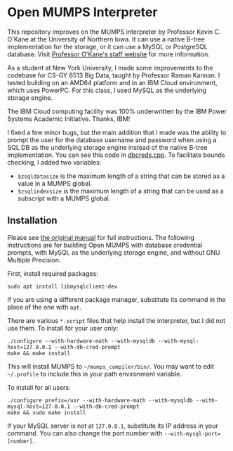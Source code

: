 # Open MUMPS Interpreter

This repository improves on the MUMPS interpreter by Professor Kevin C. O'Kane
at the University of Northern Iowa. It can use a native B-tree implementation
for the storage, or it can use a MySQL or PostgreSQL database. Visit [Professor
O'Kane's staff website](https://www.cs.uni.edu/~okane/) for more information.

As a student at New York University, I made some improvements to the codebase
for CS-GY 6513 Big Data, taught by Professor Raman Kannan. I tested building on
an AMD64 platform and in an IBM Cloud environment, which uses PowerPC. For this
class, I used MySQL as the underlying storage engine.

The IBM Cloud computing facility was 100% underwritten by the IBM Power Systems
Academic Initiative. Thanks, IBM!

I fixed a few minor bugs, but the main addition that I made was the ability to
prompt the user for the database username and password when using a SQL DB as
the underlying storage engine instead of the native B-tree implementation. You
can see this code in [dbcreds.cpp](dbcreds.cpp). To facilitate bounds checking,
I added two variables:

- `$zsqldatasize` is the maximum length of a string that can be stored as a
  value in a MUMPS global.
- `$zsqlindexsize` is the maximum length of a string that can be used as a
  subscript with a MUMPS global.

## Installation

Please see [the original manual](doc/ReadMe.pdf) for full instructions. The
following instructions are for building Open MUMPS with database credential
prompts, with MySQL as the underlying storage engine, and without GNU
Multiple Precision.

First, install required packages:

    sudo apt install libmysqlclient-dev

If you are using a different package manager, substitute its command in the
place of the one with `apt`.

There are various `*.script` files that help install the interpreter, but I did
not use them. To install for your user only:

    ./configure --with-hardware-math --with-mysqldb --with-mysql-host=127.0.0.1 --with-db-cred-prompt
    make && make install

This will install MUMPS to `~/mumps_compiler/bin/`. You may want to edit
`~/.profile` to include this in your path environment variable.

To install for all users:

    ./configure prefix=/usr --with-hardware-math --with-mysqldb --with-mysql-host=127.0.0.1 --with-db-cred-prompt
    make && sudo make install

If your MySQL server is not at `127.0.0.1`, substitute its IP address in your
command. You can also change the port number with `--with-mysql-port=[number]`.
